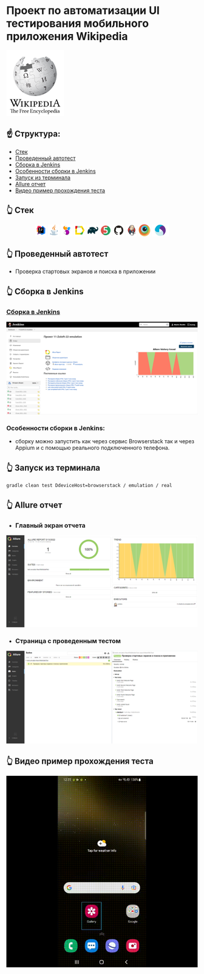 # Проект по автоматизации UI тестирования мобильного приложения Wikipedia
<p align="center"></p><a href="https://github.com/wikimedia/apps-android-wikipedia/releases/tag/latest"><img width="30%" title="Boxberry" src="images/Wikipedia-logo.svg.png"></a>

## :point_up: Структура:

- <a href="#point_up_2-стек">Стек</a>
- <a href="#point_up_2-проведенный автотест">Проведенный автотест</a>
- <a href="#point_up_2-сборка-в-Jenkins">Сборка в Jenkins</a>
- <a href="#point_up_2-сборка-в-Jenkins">Особенности сборки в Jenkins</a>
- <a href="#point_up_2-запуск-из-терминала">Запуск из терминала</a>
- <a href="#point_up_2-allure-отчет">Allure отчет</a>
- <a href="#point_up_2-видео-пример-прохождения-теста">Видео пример прохождения теста</a>

## :point_up_2: Стек
<p align="center">
<img width="6%" title="IntelliJ IDEA" src="images/logo/Intelij_IDEA.svg">
<img width="6%" title="Java" src="images/logo/Java.svg">
<img width="6%" title="Selenide" src="images/logo/Selenide.svg">
<img width="6%" title="Allure Report" src="images/logo/Allure_Report.svg">
<img width="6%" title="Gradle" src="images/logo/Gradle.svg">
<img width="6%" title="JUnit5" src="images/logo/JUnit5.svg">
<img width="6%" title="GitHub" src="images/logo/GitHub.svg">
<img width="6%" title="Jenkins" src="images/logo/Jenkins.svg">
<img width="6%" title="Browserstack" src="images/logo/browserstack-icon.svg">
<img width="9%" title="Appium" src="images/logo/Appium.png">
</p>

## :point_up_2: Проведенный автотест
- Проверка стартовых экранов и поиска в приложении

## :point_up_2: Сборка в Jenkins
### <a target="_blank" href="https://jenkins.autotests.cloud/job/11-Zoloft-22-emulation/">Сборка в Jenkins</a>
<p align="center">
<img title="Jenkins" src="images/Screenshots/Jenkins.png">
</p>

### Особенности сборки в Jenkins:

- сборку можно запустить как через сервис Browserstack так и через Appium и с помощью реального подключенного телефона.

## :point_up_2: Запуск из терминала

```
gradle clean test DdeviceHost=browserstack / emulation / real 
```

## :point_up_2: Allure отчет
- ### Главный экран отчета
<p align="center">
<img title="Allure Overview Dashboard" src="images/Screenshots/Allure.png">
</p>

- ### Страница с проведенным тестом
<p align="center">
<img title="Allure Test Page" src="images/Screenshots/Allure-suites.png">
</p>

## :point_up_2: Видео пример прохождения теста
<p align="center">
  <img title="Selenoid Video" src="images/Video/wikitest.gif">
</p>
